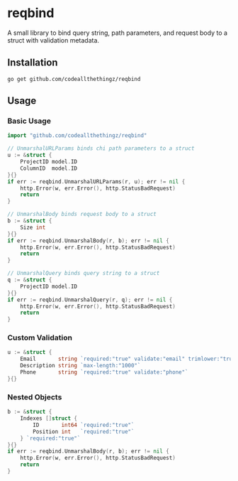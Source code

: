 # reqbind

A small library to bind query string, path parameters, and request body to a struct with validation metadata.

## Installation

```shell
go get github.com/codeallthethingz/reqbind
```

## Usage

### Basic Usage

```go
import "github.com/codeallthethingz/reqbind"

// UnmarshalURLParams binds chi path parameters to a struct
u := &struct {
    ProjectID model.ID
    ColumnID  model.ID
}{}
if err := reqbind.UnmarshalURLParams(r, u); err != nil {
    http.Error(w, err.Error(), http.StatusBadRequest)
    return
}

// UnmarshalBody binds request body to a struct
b := &struct {
    Size int
}{}
if err := reqbind.UnmarshalBody(r, b); err != nil {
    http.Error(w, err.Error(), http.StatusBadRequest)
    return
}

// UnmarshalQuery binds query string to a struct
q := &struct {
    ProjectID model.ID
}{}
if err := reqbind.UnmarshalQuery(r, q); err != nil {
    http.Error(w, err.Error(), http.StatusBadRequest)
    return
}
```

### Custom Validation

```go
u := &struct {
    Email       string `required:"true" validate:"email" trimlower:"true"`
    Description string `max-length:"1000"`
    Phone       string `required:"true" validate:"phone"`
}{}
```

### Nested Objects

```go
b := &struct {
    Indexes []struct {
        ID       int64 `required:"true"`
        Position int   `required:"true"`
    } `required:"true"`
}{}
if err := reqbind.UnmarshalBody(r, b); err != nil {
    http.Error(w, err.Error(), http.StatusBadRequest)
    return
}

```
